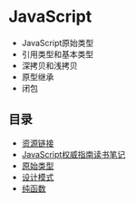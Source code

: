 # JavaScript

- JavaScript原始类型
- 引用类型和基本类型
- 深拷贝和浅拷贝
- 原型继承
- 闭包

## 目录

- [资源链接](./ResourceLink.md)
- [JavaScript权威指南读书笔记](./JavaScript权威指南读书笔记.md)
- [原始类型](./PrimitiveType.md)
- [设计模式](./DesignPattern.md)
- [纯函数](./PureFunction.md)
